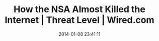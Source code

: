 ---
date: 2014-01-08 23:41:11
link:
  source: pocket
  source_url: https://getpocket.com
  text: How the NSA Almost Killed the Internet | Threat Level | Wired.com
  url: http://www.wired.com/threatlevel/2014/01/how-the-us-almost-killed-the-internet/all#x
slug: how-the-nsa-almost-killed-the-internet-threat-level-wired-com
source: pocket
title: How the NSA Almost Killed the Internet | Threat Level | Wired.com
---